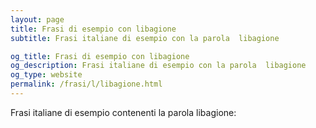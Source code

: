 ```yaml
---
layout: page
title: Frasi di esempio con libagione 
subtitle: Frasi italiane di esempio con la parola  libagione

og_title: Frasi di esempio con libagione 
og_description: Frasi italiane di esempio con la parola  libagione
og_type: website
permalink: /frasi/l/libagione.html
---
```


Frasi italiane di esempio contenenti la parola libagione:


